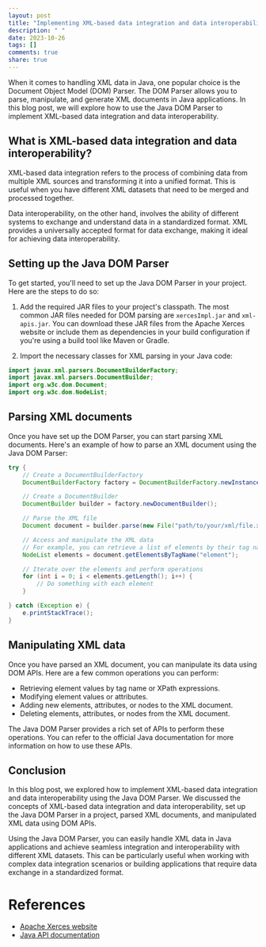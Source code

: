 ```yaml
---
layout: post
title: "Implementing XML-based data integration and data interoperability using Java DOM Parser"
description: " "
date: 2023-10-26
tags: []
comments: true
share: true
---
```


When it comes to handling XML data in Java, one popular choice is the Document Object Model (DOM) Parser. The DOM Parser allows you to parse, manipulate, and generate XML documents in Java applications. In this blog post, we will explore how to use the Java DOM Parser to implement XML-based data integration and data interoperability.

## What is XML-based data integration and data interoperability?

XML-based data integration refers to the process of combining data from multiple XML sources and transforming it into a unified format. This is useful when you have different XML datasets that need to be merged and processed together.

Data interoperability, on the other hand, involves the ability of different systems to exchange and understand data in a standardized format. XML provides a universally accepted format for data exchange, making it ideal for achieving data interoperability.

## Setting up the Java DOM Parser

To get started, you'll need to set up the Java DOM Parser in your project. Here are the steps to do so:

1. Add the required JAR files to your project's classpath. The most common JAR files needed for DOM parsing are `xercesImpl.jar` and `xml-apis.jar`. You can download these JAR files from the Apache Xerces website or include them as dependencies in your build configuration if you're using a build tool like Maven or Gradle.

2. Import the necessary classes for XML parsing in your Java code:

```java
import javax.xml.parsers.DocumentBuilderFactory;
import javax.xml.parsers.DocumentBuilder;
import org.w3c.dom.Document;
import org.w3c.dom.NodeList;
```

## Parsing XML documents

Once you have set up the DOM Parser, you can start parsing XML documents. Here's an example of how to parse an XML document using the Java DOM Parser:

```java
try {
    // Create a DocumentBuilderFactory
    DocumentBuilderFactory factory = DocumentBuilderFactory.newInstance();

    // Create a DocumentBuilder
    DocumentBuilder builder = factory.newDocumentBuilder();

    // Parse the XML file
    Document document = builder.parse(new File("path/to/your/xml/file.xml"));

    // Access and manipulate the XML data
    // For example, you can retrieve a list of elements by their tag name
    NodeList elements = document.getElementsByTagName("element");

    // Iterate over the elements and perform operations
    for (int i = 0; i < elements.getLength(); i++) {
        // Do something with each element
    }

} catch (Exception e) {
    e.printStackTrace();
}
```

## Manipulating XML data

Once you have parsed an XML document, you can manipulate its data using DOM APIs. Here are a few common operations you can perform:

- Retrieving element values by tag name or XPath expressions.
- Modifying element values or attributes.
- Adding new elements, attributes, or nodes to the XML document.
- Deleting elements, attributes, or nodes from the XML document.

The Java DOM Parser provides a rich set of APIs to perform these operations. You can refer to the official Java documentation for more information on how to use these APIs.

## Conclusion

In this blog post, we explored how to implement XML-based data integration and data interoperability using the Java DOM Parser. We discussed the concepts of XML-based data integration and data interoperability, set up the Java DOM Parser in a project, parsed XML documents, and manipulated XML data using DOM APIs.

Using the Java DOM Parser, you can easily handle XML data in Java applications and achieve seamless integration and interoperability with different XML datasets. This can be particularly useful when working with complex data integration scenarios or building applications that require data exchange in a standardized format.

# References

- [Apache Xerces website](https://xerces.apache.org/)
- [Java API documentation](https://docs.oracle.com/javase/10/docs/api/index.html)